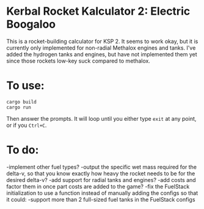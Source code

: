 # Kerbal Rocket Kalculator 2: Electric Boogaloo
This is a rocket-building calculator for KSP 2. It seems to work okay, but it is currently only implemented for non-radial Methalox engines and tanks.
I've added the hydrogen tanks and engines, but have not implemented them yet since those rockets low-key suck compared to methalox.

# To use:
```
cargo build
cargo run
```
Then answer the prompts. It will loop until you either type `exit` at any point, or if you `Ctrl+C`.

# To do:
-implement other fuel types?
-output the specific wet mass required for the delta-v, so that you know exactly how heavy the rocket needs to be for the desired delta-v?
-add support for radial tanks and engines?
-add costs and factor them in once part costs are added to the game?
-fix the FuelStack initialization to use a function instead of manually adding the configs so that it could:
-support more than 2 full-sized fuel tanks in the FuelStack configs
